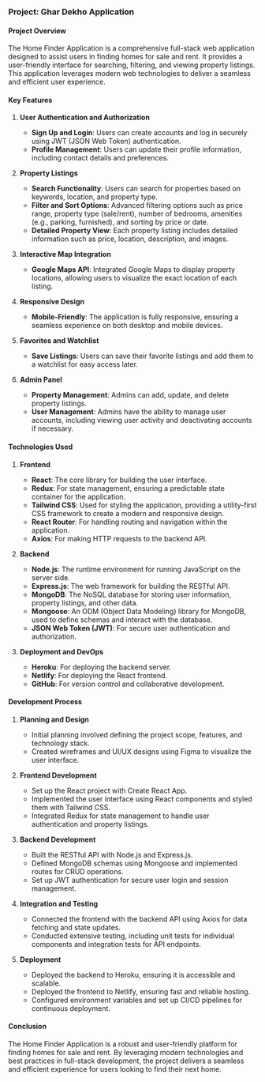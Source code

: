 ### Project: Ghar Dekho Application

#### Project Overview
The Home Finder Application is a comprehensive full-stack web application designed to assist users in finding homes for sale and rent. It provides a user-friendly interface for searching, filtering, and viewing property listings. This application leverages modern web technologies to deliver a seamless and efficient user experience.

#### Key Features

1. **User Authentication and Authorization**
   - **Sign Up and Login**: Users can create accounts and log in securely using JWT (JSON Web Token) authentication.
   - **Profile Management**: Users can update their profile information, including contact details and preferences.

2. **Property Listings**
   - **Search Functionality**: Users can search for properties based on keywords, location, and property type.
   - **Filter and Sort Options**: Advanced filtering options such as price range, property type (sale/rent), number of bedrooms, amenities (e.g., parking, furnished), and sorting by price or date.
   - **Detailed Property View**: Each property listing includes detailed information such as price, location, description, and images.

3. **Interactive Map Integration**
   - **Google Maps API**: Integrated Google Maps to display property locations, allowing users to visualize the exact location of each listing.

4. **Responsive Design**
   - **Mobile-Friendly**: The application is fully responsive, ensuring a seamless experience on both desktop and mobile devices.

5. **Favorites and Watchlist**
   - **Save Listings**: Users can save their favorite listings and add them to a watchlist for easy access later.

6. **Admin Panel**
   - **Property Management**: Admins can add, update, and delete property listings.
   - **User Management**: Admins have the ability to manage user accounts, including viewing user activity and deactivating accounts if necessary.

#### Technologies Used

1. **Frontend**
   - **React**: The core library for building the user interface.
   - **Redux**: For state management, ensuring a predictable state container for the application.
   - **Tailwind CSS**: Used for styling the application, providing a utility-first CSS framework to create a modern and responsive design.
   - **React Router**: For handling routing and navigation within the application.
   - **Axios**: For making HTTP requests to the backend API.

2. **Backend**
   - **Node.js**: The runtime environment for running JavaScript on the server side.
   - **Express.js**: The web framework for building the RESTful API.
   - **MongoDB**: The NoSQL database for storing user information, property listings, and other data.
   - **Mongoose**: An ODM (Object Data Modeling) library for MongoDB, used to define schemas and interact with the database.
   - **JSON Web Token (JWT)**: For secure user authentication and authorization.

3. **Deployment and DevOps**
   - **Heroku**: For deploying the backend server.
   - **Netlify**: For deploying the React frontend.
   - **GitHub**: For version control and collaborative development.

#### Development Process
1. **Planning and Design**
   - Initial planning involved defining the project scope, features, and technology stack.
   - Created wireframes and UI/UX designs using Figma to visualize the user interface.

2. **Frontend Development**
   - Set up the React project with Create React App.
   - Implemented the user interface using React components and styled them with Tailwind CSS.
   - Integrated Redux for state management to handle user authentication and property listings.

3. **Backend Development**
   - Built the RESTful API with Node.js and Express.js.
   - Defined MongoDB schemas using Mongoose and implemented routes for CRUD operations.
   - Set up JWT authentication for secure user login and session management.

4. **Integration and Testing**
   - Connected the frontend with the backend API using Axios for data fetching and state updates.
   - Conducted extensive testing, including unit tests for individual components and integration tests for API endpoints.

5. **Deployment**
   - Deployed the backend to Heroku, ensuring it is accessible and scalable.
   - Deployed the frontend to Netlify, ensuring fast and reliable hosting.
   - Configured environment variables and set up CI/CD pipelines for continuous deployment.

#### Conclusion
The Home Finder Application is a robust and user-friendly platform for finding homes for sale and rent. By leveraging modern technologies and best practices in full-stack development, the project delivers a seamless and efficient experience for users looking to find their next home.